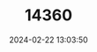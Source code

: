 ---
title: "14360"
category: "Natalus stramineus"
draft: false
date: 2024-02-22 13:03:50
languages:
  English: ["Mexican Funnel-eared Bat"]
---